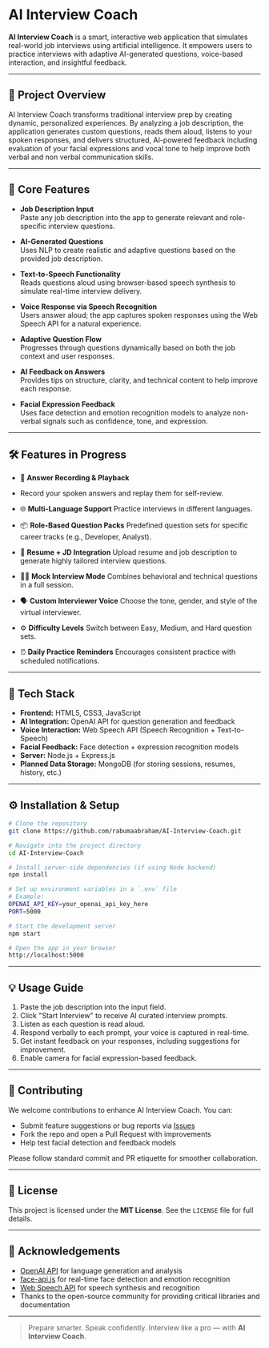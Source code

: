# AI Interview Coach

**AI Interview Coach** is a smart, interactive web application that simulates real-world job interviews using artificial intelligence. It empowers users to practice interviews with adaptive AI-generated questions, voice-based interaction, and insightful feedback.

---

## 🚀 Project Overview

AI Interview Coach transforms traditional interview prep by creating dynamic, personalized experiences. By analyzing a job description, the application generates custom questions, reads them aloud, listens to your spoken responses, and delivers structured, AI-powered feedback including evaluation of your facial expressions and vocal tone to help improve both verbal and non verbal communication skills.

---

## 🧠 Core Features

- **Job Description Input**  
  Paste any job description into the app to generate relevant and role-specific interview questions.

- **AI-Generated Questions**  
  Uses NLP to create realistic and adaptive questions based on the provided job description.

- **Text-to-Speech Functionality**  
  Reads questions aloud using browser-based speech synthesis to simulate real-time interview delivery.

- **Voice Response via Speech Recognition**  
  Users answer aloud; the app captures spoken responses using the Web Speech API for a natural experience.

- **Adaptive Question Flow**  
  Progresses through questions dynamically based on both the job context and user responses.

- **AI Feedback on Answers**  
  Provides tips on structure, clarity, and technical content to help improve each response.

- **Facial Expression Feedback**  
  Uses face detection and emotion recognition models to analyze non-verbal signals such as confidence, tone, and expression.

---

## 🛠️ Features in Progress

- 🎥 **Answer Recording & Playback**
- 
     Record your spoken answers and replay them for self-review.

- 🌐 **Multi-Language Support**
     Practice interviews in different languages.

- 📦 **Role-Based Question Packs**
     Predefined question sets for specific career tracks (e.g., Developer, Analyst).

- 📄 **Resume + JD Integration**
     Upload resume and job description to generate highly tailored interview questions.

- 🧑‍⚖️ **Mock Interview Mode**
     Combines behavioral and technical questions in a full session.

- 🗣️ **Custom Interviewer Voice**
     Choose the tone, gender, and style of the virtual interviewer.

- ⚙️ **Difficulty Levels**
     Switch between Easy, Medium, and Hard question sets.

- ⏰ **Daily Practice Reminders**
     Encourages consistent practice with scheduled notifications.

---

## 🧰 Tech Stack

- **Frontend:** HTML5, CSS3, JavaScript  
- **AI Integration:** OpenAI API for question generation and feedback  
- **Voice Interaction:** Web Speech API (Speech Recognition + Text-to-Speech)  
- **Facial Feedback:** Face detection + expression recognition models 
- **Server:** Node.js + Express.js  
- **Planned Data Storage:** MongoDB (for storing sessions, resumes, history, etc.)

---

## ⚙️ Installation & Setup

```bash
# Clone the repository
git clone https://github.com/rabumaabraham/AI-Interview-Coach.git

# Navigate into the project directory
cd AI-Interview-Coach

# Install server-side dependencies (if using Node backend)
npm install

# Set up environment variables in a `.env` file
# Example:
OPENAI_API_KEY=your_openai_api_key_here
PORT=5000

# Start the development server
npm start

# Open the app in your browser
http://localhost:5000
```

---

## 💡 Usage Guide

1. Paste the job description into the input field.
2. Click "Start Interview" to receive AI curated interview prompts.
3. Listen as each question is read aloud.
4. Respond verbally to each prompt, your voice is captured in real-time.
5. Get instant feedback on your responses, including suggestions for improvement.
6. Enable camera for facial expression-based feedback.

---

## 🤝 Contributing

We welcome contributions to enhance AI Interview Coach. You can:

- Submit feature suggestions or bug reports via [Issues](https://github.com/rabumaabraham/AI-Interview-Coach/issues)
- Fork the repo and open a Pull Request with improvements
- Help test facial detection and feedback models

Please follow standard commit and PR etiquette for smoother collaboration.

---

## 📄 License

This project is licensed under the **MIT License**. See the `LICENSE` file for full details.

---

## 🙏 Acknowledgements

- [OpenAI API](https://openai.com) for language generation and analysis  
- [face-api.js](https://github.com/justadudewhohacks/face-api.js) for real-time face detection and emotion recognition  
- [Web Speech API](https://developer.mozilla.org/en-US/docs/Web/API/Web_Speech_API) for speech synthesis and recognition  
- Thanks to the open-source community for providing critical libraries and documentation

---

> Prepare smarter. Speak confidently. Interview like a pro — with **AI Interview Coach**.
